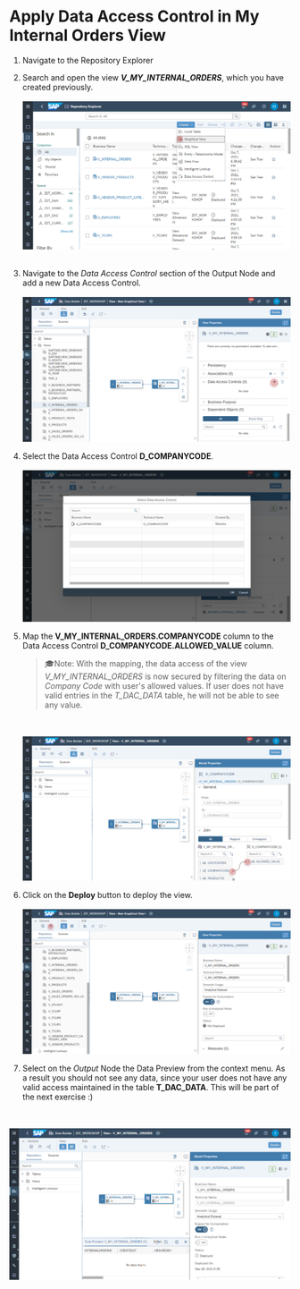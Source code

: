 # Apply Data Access Control in My Internal Orders View

1. Navigate to the Repository Explorer
2. Search and open the view **_V_MY_INTERNAL_ORDERS_**, which you have created previously.
  <br><br>![](../images/my_orders_dac_01.png)<br><br>

3. Navigate to the _Data Access Control_ section of the Output Node and add a new Data Access Control.
  <br><br>![](../images/apply_dac_02.png)
  
4. Select the Data Access Control **D_COMPANYCODE**.
  <br><br>![](../images/apply_dac_03.png)
  
5. Map the **V_MY_INTERNAL_ORDERS.COMPANYCODE** column to the Data Access Control **D_COMPANYCODE.ALLOWED_VALUE** column.
   >🎓Note: With the mapping, the data access of the view _V_MY_INTERNAL_ORDERS_ is now secured by filtering the data on _Company Code_ with user's allowed values. If user does not have valid entries in the _T_DAC_DATA_ table, he will not be able to see any value.
  
   <br><br>![](../images/apply_dac_04.png)

6. Click on the **Deploy** button to deploy the view.
  <br><br>![](../images/apply_dac_05.png)

7. Select on the _Output_ Node the Data Preview from the context menu. As a result you should not see any data, since your user does not have any valid access maintained in the table **T_DAC_DATA**. This will be part of the next exercise :)

  <br><br>![](../images/apply_dac_06.png)
